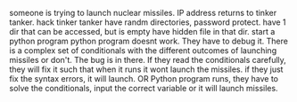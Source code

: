someone is trying to launch nuclear missiles. IP address returns to tinker tanker.
hack tinker tanker
have randm directories, password protect.
have 1 dir that can be accessed, but is empty
have hidden file in that dir.
start a python program
python program doesnt work. They have to debug it.
There is a complex set of conditionals with the different outcomes of launching missiles or don't. The bug is in there.
If they read the conditionals carefully, they will fix it such that when it runs it wont launch the missiles.
if they just fix the syntax errors, it will launch. 
OR
Python program runs, they have to solve the conditionals, input the correct variable or it will launch missiles.
